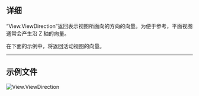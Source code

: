 ## 详细
“View.ViewDirection”返回表示视图所面向的方向的向量。为便于参考，平面视图通常会产生沿 Z 轴的向量。

在下面的示例中，将返回活动视图的向量。
___
## 示例文件

![View.ViewDirection](./Revit.Elements.Views.View.ViewDirection_img.jpg)

